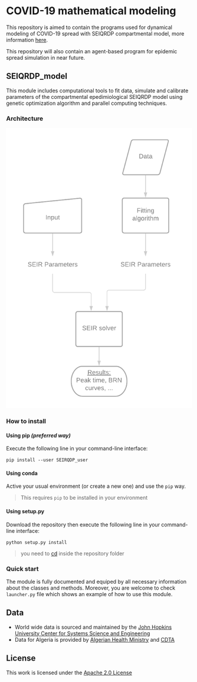 # COVID-19 mathematical modeling

This repository is aimed to contain the programs used for dynamical modeling of COVID-19 spread with SEIQRDP compartmental model, more information [here](https://www.researchgate.net/publication/341655849_Early_dynamics_of_COVID-19_in_Algeria_a_model-based_study).

This repository will also contain an agent-based program for epidemic spread simulation in near future.

## SEIQRDP_model

This module includes computational tools to fit data, simulate and calibrate
parameters of the compartmental epedimiological SEIQRDP model using genetic
optimization algorithm and parallel computing techniques.

### Architecture

![The architecture of the module](/images/SEIRQDPDiag.png)

### How to install

#### Using pip _(preferred way)_

Execute the following line in your command-line interface:

```
pip install --user SEIRQDP_user
```

#### Using conda

Active your usual environment (or create a new one) and use the `pip` way.
> This requires `pip` to be installed in your environment


#### Using setup.py

Download the repository then execute the following line in your command-line interface:

```
python setup.py install
```

> you need to [cd](<https://en.wikipedia.org/wiki/Cd_(command)>) inside the repository folder

### Quick start

The module is fully documented and equiped by all necessary information
about the classes and methods.
Moreover, you are welcome to check `launcher.py` file which shows an example of
how to use this module.

## Data

- World wide data is sourced and maintained by the [John Hopkins University Center for Systems Science and Engineering](https://raw.githubusercontent.com/datasets/covid-19/master/data/time-series-19-covid-combined.csv)
- Data for Algeria is provided by [Algerian Health Ministry](http://covid19.sante.gov.dz/carte/) and [CDTA](https://covid19.cdta.dz/dashboard/production/index.php#)

## License

This work is licensed under the [Apache 2.0 License](https://github.com/Taha-Rouabah/COVID-19/blob/master/LICENSE)
